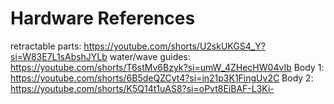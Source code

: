 # Hardware References

retractable parts: https://youtube.com/shorts/U2skUKGS4_Y?si=W83E7L1sAbshJYLb
water/wave guides: https://youtube.com/shorts/T6stMv6Bzyk?si=umW_4ZHecHW04vIb
Body 1: https://youtube.com/shorts/6B5deQZCyt4?si=in21p3K1FingUv2C
Body 2: https://youtube.com/shorts/K5Q14t1uAS8?si=oPvt8EiBAF-L3Ki-
